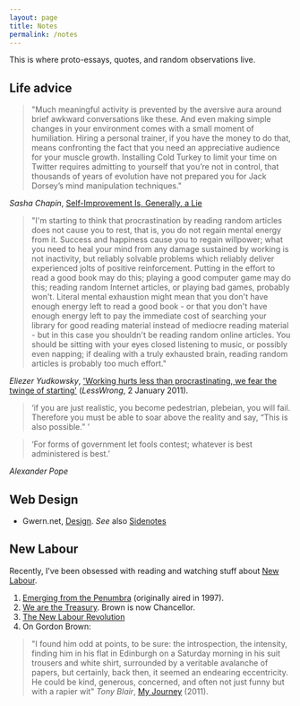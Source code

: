 ```yaml
---
layout: page
title: Notes
permalink: /notes
---
```


This is where proto-essays, quotes, and random observations live.

## Life advice

> "Much meaningful activity is prevented by the aversive aura around brief awkward conversations like these. And even making simple changes in your environment comes with a small moment of humiliation. Hiring a personal trainer, if you have the money to do that, means confronting the fact that you need an appreciative audience for your muscle growth. Installing Cold Turkey to limit your time on Twitter requires admitting to yourself that you’re not in control, that thousands of years of evolution have not prepared you for Jack Dorsey’s mind manipulation techniques." 

*Sasha Chapin*, [Self-Improvement Is, Generally, a Lie](https://sashachapin.substack.com/p/self-improvement-is-generally-a-lie)

> "I'm starting to think that procrastination by reading random articles does not cause you to rest, that is, you do not regain mental energy from it.  Success and happiness cause you to regain willpower; what you need to heal your mind from any damage sustained by working is not inactivity, but reliably solvable problems which reliably deliver experienced jolts of positive reinforcement.  Putting in the effort to read a good book may do this; playing a good computer game may do this; reading random Internet articles, or playing bad games, probably won't.  Literal mental exhaustion might mean that you don't have enough energy left to read a good book - or that you don't have enough energy left to pay the immediate cost of searching your library for good reading material instead of mediocre reading material - but in this case you shouldn't be reading random online articles.  You should be sitting with your eyes closed listening to music, or possibly even napping; if dealing with a truly exhausted brain, reading random articles is probably too much effort."

*Eliezer Yudkowsky*, ['Working hurts less than procrastinating, we fear the twinge of starting'](https://www.lesswrong.com/posts/9o3QBg2xJXcRCxGjS/working-hurts-less-than-procrastinating-we-fear-the-twinge) (*LessWrong*, 2 January 2011). 

>  ‘if you are just realistic, you become pedestrian, plebeian, you will fail. Therefore you must be able to soar above the reality and say, “This is also possible.” ’ 

> ‘For forms of government let fools contest; whatever is best administered is best.’

*Alexander Pope*

## Web Design

* Gwern.net, [Design](https://www.gwern.net/Design). *See* also [Sidenotes](https://www.gwern.net/Sidenotes)

## New Labour

Recently, I've been obsessed with reading and watching stuff about [New Labour](https://en.wikipedia.org/wiki/New_Labour). 

1. [Emerging from the Penumbra](https://www.youtube.com/watch?v=t6HFs8pzuZM) (originally aired in 1997).
2. [We are the Treasury](https://www.youtube.com/watch?v=ABpGUHL1aTI&t=417s). Brown is now Chancellor.
3. [The New Labour Revolution](https://www.youtube.com/playlist?list=PL4eVel7gf90GcLAoXSaokzqPVOUrvqbIe)
4. On Gordon Brown: 
> "I found him odd at points, to be sure: the introspection, the intensity, finding him in his flat in Edinburgh on a Saturday morning in his suit trousers and white shirt, surrounded by a veritable avalanche of papers, but certainly, back then, it seemed an endearing eccentricity. He could be kind, generous, concerned, and often not just funny but with a rapier wit" *Tony Blair*, [My Journey](https://www.amazon.in/Journey-Tony-Blair/dp/0099525097) (2011).